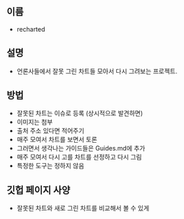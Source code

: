 이름
-------------------

* recharted


설명
-------------------

* 언론사들에서 잘못 그린 차트들 모아서 다시 그려보는 프로젝트.


방법
-------------------

* 잘못된 차트는 이슈로 등록 (상시적으로 발견하면)
 * 이미지는 첨부
 * 출처 주소 있다면 적어주기
* 매주 모여서 차트를 보면서 토론
 * 그러면서 생각나는 가이드들은 Guides.md에 추가
* 매주 모여서 다시 고를 차트를 선정하고 다시 그림
* 특정한 도구는 정하지 않음


깃헙 페이지 사양
-------------------

* 잘못된 차트와 새로 그린 차트를 비교해서 볼 수 있게

